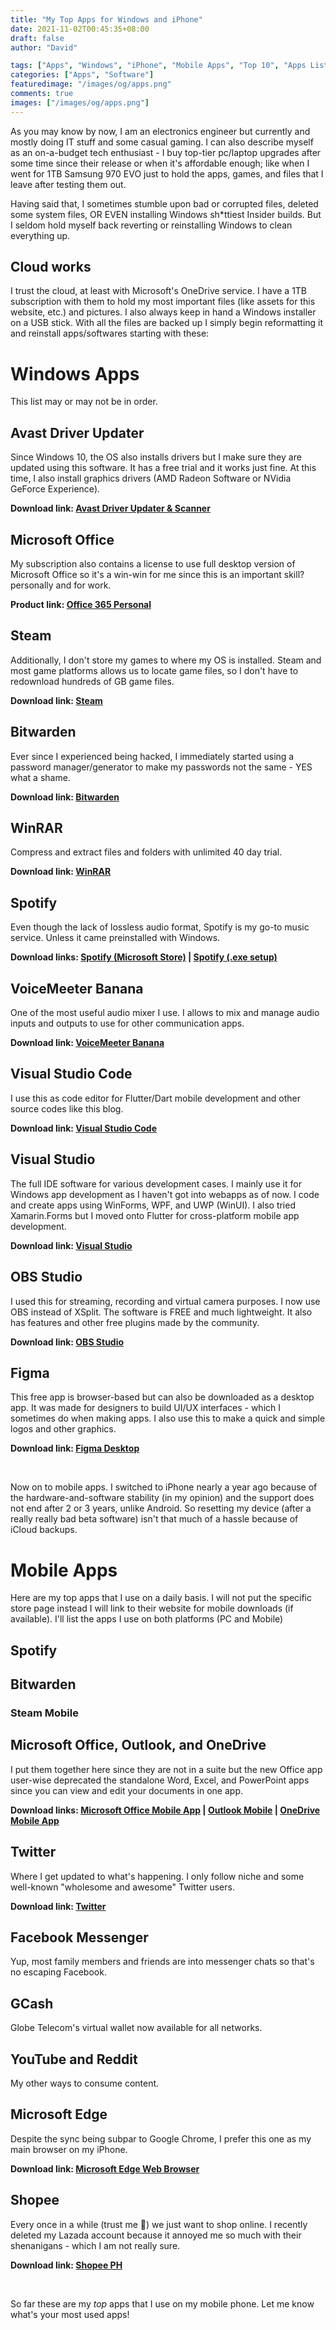 ```yaml
---
title: "My Top Apps for Windows and iPhone"
date: 2021-11-02T00:45:35+08:00
draft: false
author: "David"

tags: ["Apps", "Windows", "iPhone", "Mobile Apps", "Top 10", "Apps List"]
categories: ["Apps", "Software"]
featuredimage: "/images/og/apps.png"
comments: true
images: ["/images/og/apps.png"]
---
```


As you may know by now, I am an electronics engineer but currently and mostly doing IT stuff and some casual gaming. I can also describe myself as an on-a-budget tech enthusiast - I buy top-tier pc/laptop upgrades after some time since their release or when it's affordable enough; like when I went for 1TB Samsung 970 EVO just to hold the apps, games, and files that I leave after testing them out.

Having said that, I sometimes stumble upon bad or corrupted files, deleted some system files, OR EVEN installing Windows sh\*ttiest Insider builds. But I seldom hold myself back reverting or reinstalling Windows to clean everything up.

## Cloud works

I trust the cloud, at least with Microsoft's OneDrive service. I have a 1TB subscription with them to hold my most important files (like assets for this website, etc.) and pictures. I also always keep in hand a Windows installer on a USB stick. With all the files are backed up I simply begin reformatting it and reinstall apps/softwares starting with these:

# Windows Apps

This list may or may not be in order.

## Avast Driver Updater

Since Windows 10, the OS also installs drivers but I make sure they are updated using this software. It has a free trial and it works just fine. At this time, I also install graphics drivers (AMD Radeon Software or NVidia GeForce Experience).

**Download link: [Avast Driver Updater & Scanner](https://www.avast.com/en-ph/driver-updater#pc)**

## Microsoft Office

My subscription also contains a license to use full desktop version of Microsoft Office so it's a win-win for me since this is an important skill? personally and for work.

**Product link: [Office 365 Personal](https://www.microsoft.com/store/apps/CFQ7TTC0K5BF)**

## Steam

Additionally, I don't store my games to where my OS is installed. Steam and most game platforms allows us to locate game files, so I don't have to redownload hundreds of GB game files.

**Download link: [Steam](https://store.steampowered.com/about/)**

## Bitwarden

Ever since I experienced being hacked, I immediately started using a password manager/generator to make my passwords not the same - YES what a shame.

**Download link: [Bitwarden](https://bitwarden.com/download/)**

## WinRAR

Compress and extract files and folders with unlimited 40 day trial.

**Download link: [WinRAR](https://www.win-rar.com/download.html?&L=0)**

## Spotify

Even though the lack of lossless audio format, Spotify is my go-to music service. Unless it came preinstalled with Windows.

**Download links: [Spotify (Microsoft Store)](https://www.microsoft.com/store/productId/9NCBCSZSJRSB) | [Spotify (.exe setup)](https://www.spotify.com/kw-en/download/windows/)**

## VoiceMeeter Banana

One of the most useful audio mixer I use. I allows to mix and manage audio inputs and outputs to use for other communication apps.

**Download link: [VoiceMeeter Banana](https://vb-audio.com/Voicemeeter/banana.htm)**

## Visual Studio Code

I use this as code editor for Flutter/Dart mobile development and other source codes like this blog.

**Download link: [Visual Studio Code](https://code.visualstudio.com/download)**

## Visual Studio

The full IDE software for various development cases. I mainly use it for Windows app development as I haven't got into webapps as of now. I code and create apps using WinForms, WPF, and UWP (WinUI). I also tried Xamarin.Forms but I moved onto Flutter for cross-platform mobile app development.

**Download link: [Visual Studio](https://visualstudio.microsoft.com/downloads/)**

## OBS Studio

I used this for streaming, recording and virtual camera purposes. I now use OBS instead of XSplit. The software is FREE and much lightweight. It also has features and other free plugins made by the community.

**Download link: [OBS Studio](https://obsproject.com/download)**

## Figma

This free app is browser-based but can also be downloaded as a desktop app. It was made for designers to build UI/UX interfaces - which I sometimes do when making apps. I also use this to make a quick and simple logos and other graphics.

**Download link: [Figma Desktop](https://www.figma.com/downloads/)**

&nbsp;
&nbsp;
&nbsp;

Now on to mobile apps. I switched to iPhone nearly a year ago because of the hardware-and-software stability (in my opinion) and the support does not end after 2 or 3 years, unlike Android. So resetting my device (after a really really bad beta software) isn't that much of a hassle because of iCloud backups.

# Mobile Apps

Here are my top apps that I use on a daily basis. I will not put the specific store page instead I will link to their website for mobile downloads (if available). I'll list the apps I use on both platforms (PC and Mobile)

## Spotify

## Bitwarden

### Steam Mobile

## Microsoft Office, Outlook, and OneDrive

I put them together here since they are not in a suite but the new Office app user-wise deprecated the standalone Word, Excel, and PowerPoint apps since you can view and edit your documents in one app.

**Download links: [Microsoft Office Mobile App](https://www.microsoft.com/en-ww/microsoft-365/mobile) | [Outlook Mobile](https://www.microsoft.com/en-us/microsoft-365/outlook-mobile-for-android-and-ios) | [OneDrive Mobile App](https://www.microsoft.com/en-us/microsoft-365/onedrive/download)**

## Twitter

Where I get updated to what's happening. I only follow niche and some well-known "wholesome and awesome" Twitter users.

**Download link: [Twitter](https://twitter.com/settings/download?lang=en)**

## Facebook Messenger

Yup, most family members and friends are into messenger chats so that's no escaping Facebook.

## GCash

Globe Telecom's virtual wallet now available for all networks.

## YouTube and Reddit

My other ways to consume content.

## Microsoft Edge

Despite the sync being subpar to Google Chrome, I prefer this one as my main browser on my iPhone.

**Download link: [Microsoft Edge Web Browser](https://www.microsoft.com/en-us/edge#platform)**

## Shopee

Every once in a while (trust me 🤣) we just want to shop online. I recently deleted my Lazada account because it annoyed me so much with their shenanigans - which I am not really sure.

**Download link: [Shopee PH](https://shp.ee/x6uyiut)**

&nbsp;

So far these are my _top_ apps that I use on my mobile phone. Let me know what's your most used apps!
